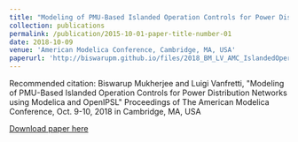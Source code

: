 ```yaml
---
title: "Modeling of PMU-Based Islanded Operation Controls for Power Distribution Networks using Modelica and OpenIPSL"
collection: publications
permalink: /publication/2015-10-01-paper-title-number-01
date: 2018-10-09
venue: 'American Modelica Conference, Cambridge, MA, USA'
paperurl: 'http://biswarupm.github.io/files/2018_BM_LV_AMC_IslandedOperationCntrl.pdf'
---
```

Recommended citation: Biswarup Mukherjee and Luigi Vanfretti, "Modeling of PMU-Based Islanded Operation Controls for Power Distribution Networks using Modelica and OpenIPSL" Proceedings of The American Modelica Conference, Oct. 9-10, 2018 in Cambridge, MA, USA

[Download paper here](http://biswarupm.github.io/files/2018_BM_LV_AMC_IslandedOperationCntrl.pdf)
